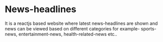 # News-headlines
It is a reactjs based website where latest news-headlines are shown and news can be viewed based on different categories for example- sports-news, entertainment-news, health-related-news etc..
